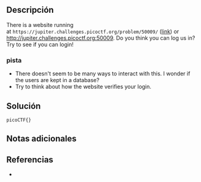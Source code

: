
## Descripción 

There is a website running at `https://jupiter.challenges.picoctf.org/problem/50009/` ([link](https://jupiter.challenges.picoctf.org/problem/50009/)) or http://jupiter.challenges.picoctf.org:50009. Do you think you can log us in? Try to see if you can login!
### pista

- There doesn't seem to be many ways to interact with this. I wonder if the users are kept in a database?
- Try to think about how the website verifies your login.
## Solución






```
picoCTF{}
```

## Notas adicionales


## Referencias

- 